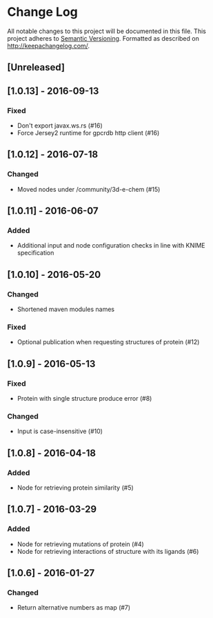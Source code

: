 # Change Log
All notable changes to this project will be documented in this file.
This project adheres to [Semantic Versioning](http://semver.org/).
Formatted as described on http://keepachangelog.com/.

## [Unreleased]

## [1.0.13] - 2016-09-13

### Fixed

- Don't export javax.ws.rs (#16)
- Force Jersey2 runtime for gpcrdb http client (#16)

## [1.0.12] - 2016-07-18

### Changed

- Moved nodes under /community/3d-e-chem (#15)

## [1.0.11] - 2016-06-07

### Added

- Additional input and node configuration checks in line with KNIME specification

## [1.0.10] - 2016-05-20

### Changed

- Shortened maven modules names

### Fixed

- Optional publication when requesting structures of protein (#12)

## [1.0.9] - 2016-05-13

### Fixed

- Protein with single structure produce error (#8)

### Changed

- Input is case-insensitive (#10)

## [1.0.8] - 2016-04-18

### Added

- Node for retrieving protein similarity (#5)

## [1.0.7] - 2016-03-29

### Added

- Node for retrieving mutations of protein (#4)
- Node for retrieving interactions of structure with its ligands (#6)

## [1.0.6] - 2016-01-27

### Changed

- Return alternative numbers as map (#7)
